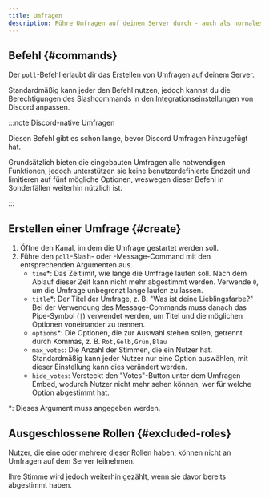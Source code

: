 ```yaml
---
title: Umfragen
description: Führe Umfragen auf deinem Server durch - auch als normales Mitglied.
---
```


## Befehl {#commands}

Der `poll`-Befehl erlaubt dir das Erstellen von Umfragen auf deinem Server.

Standardmäßig kann jeder den Befehl nutzen, jedoch kannst du die Berechtigungen des Slashcommands in den Integrationseinstellungen von Discord anpassen.

:::note Discord-native Umfragen

Diesen Befehl gibt es schon lange, bevor Discord Umfragen hinzugefügt hat.

Grundsätzlich bieten die eingebauten Umfragen alle notwendigen Funktionen, jedoch unterstützen sie keine benutzerdefinierte Endzeit und limitieren auf fünf mögliche Optionen, weswegen dieser Befehl in Sonderfällen weiterhin nützlich ist.

:::

## Erstellen einer Umfrage {#create}

1. Öffne den Kanal, im dem die Umfrage gestartet werden soll.
2. Führe den `poll`-Slash- oder -Message-Command mit den entsprechenden Argumenten aus.
	- `time`*: Das Zeitlimit, wie lange die Umfrage laufen soll. Nach dem Ablauf dieser Zeit kann nicht mehr abgestimmt werden. Verwende `0`, um die Umfrage unbegrenzt lange laufen zu lassen.
	- `title`*: Der Titel der Umfrage, z. B. "Was ist deine Lieblingsfarbe?" Bei der Verwendung des Message-Commands muss danach das Pipe-Symbol (` | `) verwendet werden, um Titel und die möglichen Optionen voneinander zu trennen.
	- `options`*: Die Optionen, die zur Auswahl stehen sollen, getrennt durch Kommas, z. B. `Rot,Gelb,Grün,Blau`
	- `max_votes`: Die Anzahl der Stimmen, die ein Nutzer hat. Standardmäßig kann jeder Nutzer nur eine Option auswählen, mit dieser Einstellung kann dies verändert werden.
	- `hide_votes`: Versteckt den "Votes"-Button unter dem Umfragen-Embed, wodurch Nutzer nicht mehr sehen können, wer für welche Option abgestimmt hat.

\*: Dieses Argument muss angegeben werden.

## Ausgeschlossene Rollen {#excluded-roles}

Nutzer, die eine oder mehrere dieser Rollen haben, können nicht an Umfragen auf dem Server teilnehmen.

Ihre Stimme wird jedoch weiterhin gezählt, wenn sie davor bereits abgestimmt haben.
